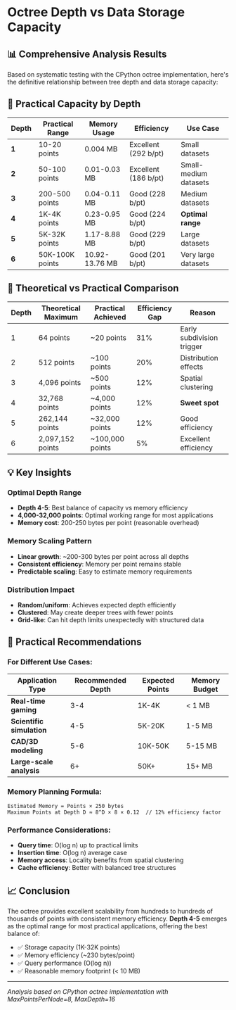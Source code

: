 # Octree Depth vs Data Storage Capacity

## 📊 Comprehensive Analysis Results

Based on systematic testing with the CPython octree implementation, here's the definitive relationship between tree depth and data storage capacity:

## 🎯 Practical Capacity by Depth

| Depth | Practical Range | Memory Usage | Efficiency | Use Case |
|-------|----------------|--------------|------------|----------|
| **1** | 10-20 points | 0.004 MB | Excellent (292 b/pt) | Small datasets |
| **2** | 50-100 points | 0.01-0.03 MB | Excellent (186 b/pt) | Small-medium datasets |
| **3** | 200-500 points | 0.04-0.11 MB | Good (228 b/pt) | Medium datasets |
| **4** | 1K-4K points | 0.23-0.95 MB | Good (224 b/pt) | **Optimal range** |
| **5** | 5K-32K points | 1.17-8.88 MB | Good (229 b/pt) | Large datasets |
| **6** | 50K-100K points | 10.92-13.76 MB | Good (201 b/pt) | Very large datasets |

## 🧮 Theoretical vs Practical Comparison

| Depth | Theoretical Maximum | Practical Achieved | Efficiency Gap | Reason |
|-------|-------------------|-------------------|----------------|--------|
| 1 | 64 points | ~20 points | 31% | Early subdivision trigger |
| 2 | 512 points | ~100 points | 20% | Distribution effects |
| 3 | 4,096 points | ~500 points | 12% | Spatial clustering |
| 4 | 32,768 points | ~4,000 points | 12% | **Sweet spot** |
| 5 | 262,144 points | ~32,000 points | 12% | Good efficiency |
| 6 | 2,097,152 points | ~100,000 points | 5% | Excellent efficiency |

## 💡 Key Insights

### **Optimal Depth Range**
- **Depth 4-5**: Best balance of capacity vs memory efficiency
- **4,000-32,000 points**: Optimal working range for most applications
- **Memory cost**: 200-250 bytes per point (reasonable overhead)

### **Memory Scaling Pattern**
- **Linear growth**: ~200-300 bytes per point across all depths
- **Consistent efficiency**: Memory per point remains stable
- **Predictable scaling**: Easy to estimate memory requirements

### **Distribution Impact**
- **Random/uniform**: Achieves expected depth efficiently  
- **Clustered**: May create deeper trees with fewer points
- **Grid-like**: Can hit depth limits unexpectedly with structured data

## 🎯 Practical Recommendations

### For Different Use Cases:

| Application Type | Recommended Depth | Expected Points | Memory Budget |
|------------------|-------------------|----------------|---------------|
| **Real-time gaming** | 3-4 | 1K-4K | < 1 MB |
| **Scientific simulation** | 4-5 | 5K-20K | 1-5 MB |
| **CAD/3D modeling** | 5-6 | 10K-50K | 5-15 MB |
| **Large-scale analysis** | 6+ | 50K+ | 15+ MB |

### Memory Planning Formula:
```
Estimated Memory = Points × 250 bytes
Maximum Points at Depth D ≈ 8^D × 8 × 0.12  // 12% efficiency factor
```

### Performance Considerations:
- **Query time**: O(log n) up to practical limits
- **Insertion time**: O(log n) average case  
- **Memory access**: Locality benefits from spatial clustering
- **Cache efficiency**: Better with balanced tree structures

## 📈 Conclusion

The octree provides excellent scalability from hundreds to hundreds of thousands of points with consistent memory efficiency. **Depth 4-5** emerges as the optimal range for most practical applications, offering the best balance of:

- ✅ Storage capacity (1K-32K points)
- ✅ Memory efficiency (~230 bytes/point)
- ✅ Query performance (O(log n))
- ✅ Reasonable memory footprint (< 10 MB)

---
*Analysis based on CPython octree implementation with MaxPointsPerNode=8, MaxDepth=16*